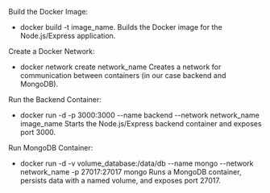 Build the Docker Image:
- docker build -t image_name.
Builds the Docker image for the Node.js/Express application.


Create a Docker Network:
- docker network create network_name
Creates a network for communication between containers (in our case backend and MongoDB).


Run the Backend Container:
- docker run -d -p 3000:3000 --name backend --network network_name image_name
Starts the Node.js/Express backend container and exposes port 3000.

Run MongoDB Container:
- docker run -d -v volume_database:/data/db --name mongo --network network_name -p 27017:27017 mongo
Runs a MongoDB container, persists data with a named volume, and exposes port 27017.
